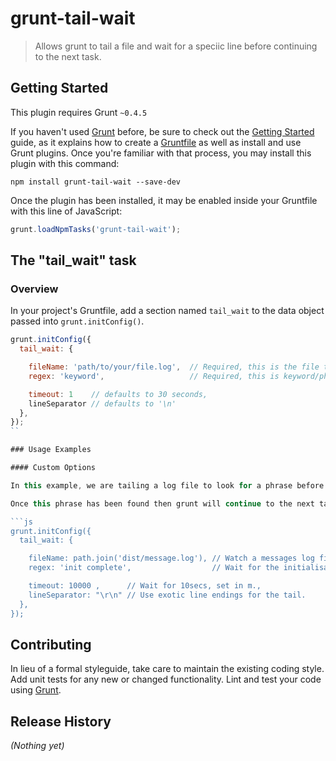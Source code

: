 # grunt-tail-wait

> Allows grunt to tail a file and wait for a speciic line before continuing to the next task.

## Getting Started
This plugin requires Grunt `~0.4.5`

If you haven't used [Grunt](http://gruntjs.com/) before, be sure to check out the [Getting Started](http://gruntjs.com/getting-started) guide, as it explains how to create a [Gruntfile](http://gruntjs.com/sample-gruntfile) as well as install and use Grunt plugins. Once you're familiar with that process, you may install this plugin with this command:

```shell
npm install grunt-tail-wait --save-dev
```

Once the plugin has been installed, it may be enabled inside your Gruntfile with this line of JavaScript:

```js
grunt.loadNpmTasks('grunt-tail-wait');
```

## The "tail_wait" task

### Overview
In your project's Gruntfile, add a section named `tail_wait` to the data object passed into `grunt.initConfig()`.

```js
grunt.initConfig({
  tail_wait: {

    fileName: 'path/to/your/file.log',  // Required, this is the file to tail.
    regex: 'keyword',                   // Required, this is keyword/phrase you are waiting for.

    timeout: 1    // defaults to 30 seconds,
    lineSeparator // defaults to '\n'
  },
});
``

### Usage Examples

#### Custom Options

In this example, we are tailing a log file to look for a phrase before continuing. Here we are waiting for an application to report that the initialisation is complete.

Once this phrase has been found then grunt will continue to the next task.

```js
grunt.initConfig({
  tail_wait: {

    fileName: path.join('dist/message.log'), // Watch a messages log file
    regex: 'init complete',                  // Wait for the initialisation to complete.

    timeout: 10000 ,      // Wait for 10secs, set in m.,
    lineSeparator: "\r\n" // Use exotic line endings for the tail.
  },
});
```

## Contributing
In lieu of a formal styleguide, take care to maintain the existing coding style. Add unit tests for any new or changed functionality. Lint and test your code using [Grunt](http://gruntjs.com/).

## Release History
_(Nothing yet)_
